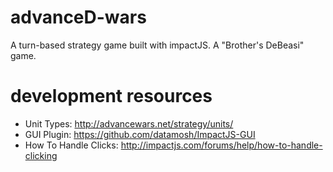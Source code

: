 advanceD-wars
=============

A turn-based strategy game built with impactJS. A "Brother's DeBeasi" game.

development resources 
=====================

* Unit Types: http://advancewars.net/strategy/units/
* GUI Plugin: https://github.com/datamosh/ImpactJS-GUI
* How To Handle Clicks: http://impactjs.com/forums/help/how-to-handle-clicking
